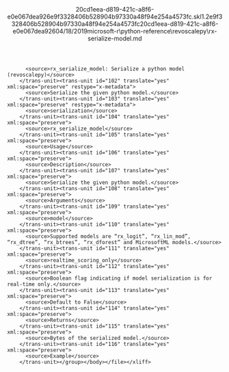 <?xml version="1.0"?><xliff version="1.2" xmlns="urn:oasis:names:tc:xliff:document:1.2" xmlns:xsi="http://www.w3.org/2001/XMLSchema-instance" xsi:schemaLocation="urn:oasis:names:tc:xliff:document:1.2 xliff-core-1.2-transitional.xsd"><file datatype="xml" original="rx-serialize-model.md" source-language="en-US" target-language="en-US"><header><tool tool-id="mdxliff" tool-name="mdxliff" tool-version="1.0-d1654b2" tool-company="Microsoft" /><xliffext:skl_file_name xmlns:xliffext="urn:microsoft:content:schema:xliffextensions">20cd1eea-d819-421c-a8f6-e0e067dea926e9f3328406b528904b97330a48f94e254a4573fc.skl</xliffext:skl_file_name><xliffext:version xmlns:xliffext="urn:microsoft:content:schema:xliffextensions">1.2</xliffext:version><xliffext:ms.openlocfilehash xmlns:xliffext="urn:microsoft:content:schema:xliffextensions">e9f3328406b528904b97330a48f94e254a4573fc</xliffext:ms.openlocfilehash><xliffext:ms.sourcegitcommit xmlns:xliffext="urn:microsoft:content:schema:xliffextensions">20cd1eea-d819-421c-a8f6-e0e067dea926</xliffext:ms.sourcegitcommit><xliffext:ms.lasthandoff xmlns:xliffext="urn:microsoft:content:schema:xliffextensions">04/18/2019</xliffext:ms.lasthandoff><xliffext:ms.openlocfilepath xmlns:xliffext="urn:microsoft:content:schema:xliffextensions">microsoft-r\python-reference\revoscalepy\rx-serialize-model.md</xliffext:ms.openlocfilepath></header><body><group id="content" extype="content"><trans-unit id="101" translate="yes" xml:space="preserve" restype="x-metadata">
          <source>rx_serialize_model: Serialize a python model (revoscalepy)</source>
        </trans-unit><trans-unit id="102" translate="yes" xml:space="preserve" restype="x-metadata">
          <source>Serialize the given python model.</source>
        </trans-unit><trans-unit id="103" translate="yes" xml:space="preserve" restype="x-metadata">
          <source>serialization</source>
        </trans-unit><trans-unit id="104" translate="yes" xml:space="preserve">
          <source>rx_serialize_model</source>
        </trans-unit><trans-unit id="105" translate="yes" xml:space="preserve">
          <source>Usage</source>
        </trans-unit><trans-unit id="106" translate="yes" xml:space="preserve">
          <source>Description</source>
        </trans-unit><trans-unit id="107" translate="yes" xml:space="preserve">
          <source>Serialize the given python model.</source>
        </trans-unit><trans-unit id="108" translate="yes" xml:space="preserve">
          <source>Arguments</source>
        </trans-unit><trans-unit id="109" translate="yes" xml:space="preserve">
          <source>model</source>
        </trans-unit><trans-unit id="110" translate="yes" xml:space="preserve">
          <source>Supported models are “rx_logit”, “rx_lin_mod”, “rx_dtree”, “rx_btrees”, “rx_dforest” and MicrosoftML models.</source>
        </trans-unit><trans-unit id="111" translate="yes" xml:space="preserve">
          <source>realtime_scoring_only</source>
        </trans-unit><trans-unit id="112" translate="yes" xml:space="preserve">
          <source>Boolean flag indicating if model serialization is for real-time only.</source>
        </trans-unit><trans-unit id="113" translate="yes" xml:space="preserve">
          <source>Default to False</source>
        </trans-unit><trans-unit id="114" translate="yes" xml:space="preserve">
          <source>Returns</source>
        </trans-unit><trans-unit id="115" translate="yes" xml:space="preserve">
          <source>Bytes of the serialized model.</source>
        </trans-unit><trans-unit id="116" translate="yes" xml:space="preserve">
          <source>Example</source>
        </trans-unit></group></body></file></xliff>